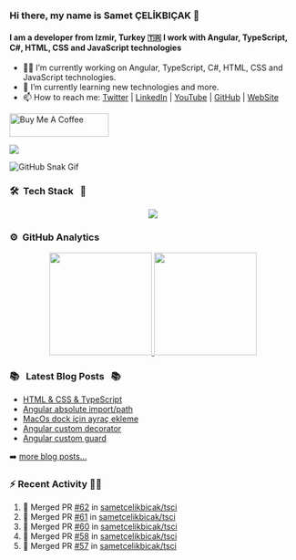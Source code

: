 ### Hi there, my name is Samet ÇELİKBIÇAK 👋
#### I am a developer from Izmir, Turkey 🇹🇷 I work with Angular, TypeScript, C#, HTML, CSS and JavaScript technologies

- 👨‍💻 I’m currently working on Angular, TypeScript, C#, HTML, CSS and JavaScript technologies.
- 🌱 I’m currently learning new technologies and more.
- 📫 How to reach me: [Twitter](https://twitter.com/sametcelikbicak) | [LinkedIn](https://www.linkedin.com/in/sametcelikbicak) | [YouTube](https://www.youtube.com/@sametcelikbicak) | [GitHub](https://github.com/sametcelikbicak) | [WebSite](https://sametcelikbicak.com/)

<a href="https://www.buymeacoffee.com/sametcelikbicak" target="_blank"><img src="https://cdn.buymeacoffee.com/buttons/default-yellow.png" alt="Buy Me A Coffee" height="41" width="174"></a>

![](https://komarev.com/ghpvc/?username=sametcelikbicak)

![GitHub Snak Gif](https://github.com/sametcelikbicak/sametcelikbicak/blob/output/github-contribution-grid-snake.svg)

<!--
**sametcelikbicak/sametcelikbicak** is a ✨ _special_ ✨ repository because its `README.md` (this file) appears on your GitHub profile.

Here are some ideas to get you started:

- 🔭 I’m currently working on ...
- 🌱 I’m currently learning ...
- 👯 I’m looking to collaborate on ...
- 🤔 I’m looking for help with ...
- 💬 Ask me about ...
- 📫 How to reach me: ...
- 😄 Pronouns: ...
- ⚡ Fun fact: ...
-->

### 🛠 &nbsp;Tech Stack &nbsp; 🧰

<p align="center">
  <img src="https://skillicons.dev/icons?i=angular,ts,html,css,js,cs,dotnet,git,github,gitlab,docker,vscode" />
</p>



### ⚙️ &nbsp;GitHub Analytics
<p align="center">
<a href="https://github.com/sametcelikbicak">
  <img height="180em" src="https://github-readme-stats.vercel.app/api?username=sametcelikbicak&show_icons=true&theme=algolia&include_all_commits=true&count_private=true"/>
  <img height="180em" src="https://github-readme-stats.vercel.app/api/top-langs/?username=sametcelikbicak&layout=compact&langs_count=20&theme=algolia&hide=Jupyter%20Notebook"/>
</a>
</p>

### 📚 &nbsp; Latest Blog Posts &nbsp; 📚

<!-- BLOG-POST-LIST:START -->
- [HTML &amp; CSS &amp; TypeScript](https://sametcelikbicak.com/html-css-typescript)
- [Angular absolute import/path](https://sametcelikbicak.com/angular-absolute-importpath)
- [MacOs dock için ayraç ekleme](https://sametcelikbicak.com/macos-dock-icin-ayrac-ekleme)
- [Angular custom decorator](https://sametcelikbicak.com/angular-custom-decorator)
- [Angular custom guard](https://sametcelikbicak.com/angular-custom-guard)
<!-- BLOG-POST-LIST:END -->

➡️ [more blog posts...](https://sametcelikbicak.com)

### ⚡ Recent Activity 👨‍💻
<!--START_SECTION:activity-->
1. 🎉 Merged PR [#62](https://github.com/sametcelikbicak/tsci/pull/62) in [sametcelikbicak/tsci](https://github.com/sametcelikbicak/tsci)
2. 🎉 Merged PR [#61](https://github.com/sametcelikbicak/tsci/pull/61) in [sametcelikbicak/tsci](https://github.com/sametcelikbicak/tsci)
3. 🎉 Merged PR [#60](https://github.com/sametcelikbicak/tsci/pull/60) in [sametcelikbicak/tsci](https://github.com/sametcelikbicak/tsci)
4. 🎉 Merged PR [#58](https://github.com/sametcelikbicak/tsci/pull/58) in [sametcelikbicak/tsci](https://github.com/sametcelikbicak/tsci)
5. 🎉 Merged PR [#57](https://github.com/sametcelikbicak/tsci/pull/57) in [sametcelikbicak/tsci](https://github.com/sametcelikbicak/tsci)
<!--END_SECTION:activity-->
